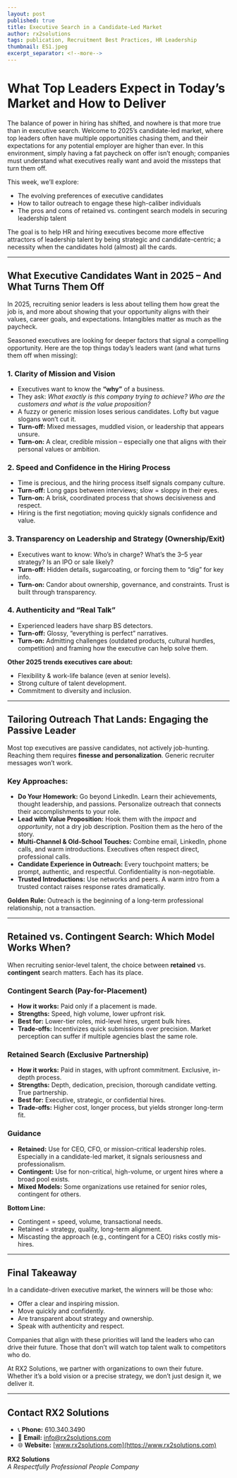 ```yaml
---
layout: post
published: true
title: Executive Search in a Candidate-Led Market
author: rx2solutions
tags: publication, Recruitment Best Practices, HR Leadership
thumbnail: ES1.jpeg
excerpt_separator: <!--more-->
---
```


# What Top Leaders Expect in Today’s Market and How to Deliver

The balance of power in hiring has shifted, and nowhere is that more true than in executive search. Welcome to 2025’s candidate-led market, where top leaders often have multiple opportunities chasing them, and their expectations for any potential employer are higher than ever. <!--more--> In this environment, simply having a fat paycheck on offer isn’t enough; companies must understand what executives really want and avoid the missteps that turn them off.  

This week, we’ll explore:  
- The evolving preferences of executive candidates  
- How to tailor outreach to engage these high-caliber individuals  
- The pros and cons of retained vs. contingent search models in securing leadership talent  

The goal is to help HR and hiring executives become more effective attractors of leadership talent by being strategic and candidate-centric; a necessity when the candidates hold (almost) all the cards.

---

## What Executive Candidates Want in 2025 – And What Turns Them Off

In 2025, recruiting senior leaders is less about telling them how great the job is, and more about showing that your opportunity aligns with their values, career goals, and expectations. Intangibles matter as much as the paycheck.  

Seasoned executives are looking for deeper factors that signal a compelling opportunity. Here are the top things today’s leaders want (and what turns them off when missing):

### 1. Clarity of Mission and Vision
- Executives want to know the **“why”** of a business.  
- They ask: *What exactly is this company trying to achieve? Who are the customers and what is the value proposition?*  
- A fuzzy or generic mission loses serious candidates. Lofty but vague slogans won’t cut it.  
- **Turn-off:** Mixed messages, muddled vision, or leadership that appears unsure.  
- **Turn-on:** A clear, credible mission – especially one that aligns with their personal values or ambition.

### 2. Speed and Confidence in the Hiring Process
- Time is precious, and the hiring process itself signals company culture.  
- **Turn-off:** Long gaps between interviews; slow = sloppy in their eyes.  
- **Turn-on:** A brisk, coordinated process that shows decisiveness and respect.  
- Hiring is the first negotiation; moving quickly signals confidence and value.

### 3. Transparency on Leadership and Strategy (Ownership/Exit)
- Executives want to know: Who’s in charge? What’s the 3–5 year strategy? Is an IPO or sale likely?  
- **Turn-off:** Hidden details, sugarcoating, or forcing them to “dig” for key info.  
- **Turn-on:** Candor about ownership, governance, and constraints. Trust is built through transparency.

### 4. Authenticity and “Real Talk”
- Experienced leaders have sharp BS detectors.  
- **Turn-off:** Glossy, “everything is perfect” narratives.  
- **Turn-on:** Admitting challenges (outdated products, cultural hurdles, competition) and framing how the executive can help solve them.  

**Other 2025 trends executives care about:**  
- Flexibility & work-life balance (even at senior levels).  
- Strong culture of talent development.  
- Commitment to diversity and inclusion.  

---

## Tailoring Outreach That Lands: Engaging the Passive Leader

Most top executives are passive candidates, not actively job-hunting. Reaching them requires **finesse and personalization**. Generic recruiter messages won’t work.

### Key Approaches:
- **Do Your Homework:** Go beyond LinkedIn. Learn their achievements, thought leadership, and passions. Personalize outreach that connects their accomplishments to your role.  
- **Lead with Value Proposition:** Hook them with the *impact* and *opportunity*, not a dry job description. Position them as the hero of the story.  
- **Multi-Channel & Old-School Touches:** Combine email, LinkedIn, phone calls, and warm introductions. Executives often respect direct, professional calls.  
- **Candidate Experience in Outreach:** Every touchpoint matters; be prompt, authentic, and respectful. Confidentiality is non-negotiable.  
- **Trusted Introductions:** Use networks and peers. A warm intro from a trusted contact raises response rates dramatically.

**Golden Rule:** Outreach is the beginning of a long-term professional relationship, not a transaction.

---

## Retained vs. Contingent Search: Which Model Works When?

When recruiting senior-level talent, the choice between **retained** vs. **contingent** search matters. Each has its place.

### Contingent Search (Pay-for-Placement)
- **How it works:** Paid only if a placement is made.  
- **Strengths:** Speed, high volume, lower upfront risk.  
- **Best for:** Lower-tier roles, mid-level hires, urgent bulk hires.  
- **Trade-offs:** Incentivizes quick submissions over precision. Market perception can suffer if multiple agencies blast the same role.

### Retained Search (Exclusive Partnership)
- **How it works:** Paid in stages, with upfront commitment. Exclusive, in-depth process.  
- **Strengths:** Depth, dedication, precision, thorough candidate vetting. True partnership.  
- **Best for:** Executive, strategic, or confidential hires.  
- **Trade-offs:** Higher cost, longer process, but yields stronger long-term fit.

### Guidance
- **Retained:** Use for CEO, CFO, or mission-critical leadership roles. Especially in a candidate-led market, it signals seriousness and professionalism.  
- **Contingent:** Use for non-critical, high-volume, or urgent hires where a broad pool exists.  
- **Mixed Models:** Some organizations use retained for senior roles, contingent for others.  

**Bottom Line:**  
- Contingent = speed, volume, transactional needs.  
- Retained = strategy, quality, long-term alignment.  
- Miscasting the approach (e.g., contingent for a CEO) risks costly mis-hires.

---

## Final Takeaway

In a candidate-driven executive market, the winners will be those who:  
- Offer a clear and inspiring mission.  
- Move quickly and confidently.  
- Are transparent about strategy and ownership.  
- Speak with authenticity and respect.  

Companies that align with these priorities will land the leaders who can drive their future. Those that don’t will watch top talent walk to competitors who do.

At RX2 Solutions, we partner with organizations to own their future. Whether it’s a bold vision or a precise strategy, we don’t just design it, we deliver it.

---
## Contact RX2 Solutions

- 📞 **Phone:** 610.340.3490  
- 📧 **Email:** [info@rx2solutions.com](mailto:info@rx2solutions.com)  
- 🌐 **Website:** [www.rx2solutions.com](https://www.rx2solutions.com)

**RX2 Solutions**  
*A Respectfully Professional People Company*
